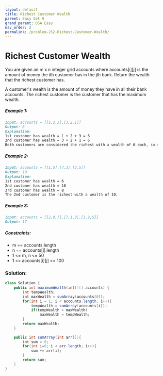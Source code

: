 ```yaml
---
layout: default
title: Richest Customer Wealth
parent: Easy Set 9
grand_parent: DSA Easy
nav_order: 2
permalink: /problem-252-Richest-Customer-Wealth/
---
```

# Richest Customer Wealth
You are given an m x n integer grid accounts where accounts[i][j] is the amount of money the i​​​​​​​​​​​th​​​​ customer has in the j​​​​​​​​​​​th​​​​ bank. Return the wealth that the richest customer has.

A customer's wealth is the amount of money they have in all their bank accounts. The richest customer is the customer that has the maximum wealth.

##### Example 1:
```markdown
Input: accounts = [[1,2,3],[3,2,1]]
Output: 6
Explanation:
1st customer has wealth = 1 + 2 + 3 = 6
2nd customer has wealth = 3 + 2 + 1 = 6
Both customers are considered the richest with a wealth of 6 each, so return 6.
```
##### Example 2:
```markdown
Input: accounts = [[1,5],[7,3],[3,5]]
Output: 10
Explanation:
1st customer has wealth = 6
2nd customer has wealth = 10
3rd customer has wealth = 8
The 2nd customer is the richest with a wealth of 10.
```
##### Example 3:
```markdown
Input: accounts = [[2,8,7],[7,1,3],[1,9,5]]
Output: 17
```
##### Constraints:
* m == accounts.length
* n == accounts[i].length
* 1 <= m, n <= 50
* 1 <= accounts[i][j] <= 100

### Solution:
```java
class Solution {
    public int maximumWealth(int[][] accounts) {
        int tempWealth;
        int maxWealth = sumArray(accounts[0]); 
        for(int i = 1; i < accounts.length; i++){
            tempWealth = sumArray(accounts[i]);
            if(tempWealth > maxWealth)
                maxWealth = tempWealth;
        }
        return maxWealth;
    }
    
    public int sumArray(int arr[]){
        int sum = 0;
        for(int i=0; i < arr.length; i++){
            sum += arr[i];
        }
        return sum;
    }
}
```